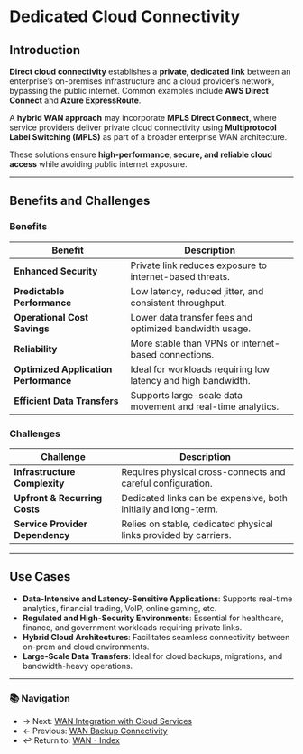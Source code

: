 # Dedicated Cloud Connectivity

## Introduction

**Direct cloud connectivity** establishes a **private, dedicated link** between an enterprise’s on-premises infrastructure and a cloud provider’s network, bypassing the public internet. Common examples include **AWS Direct Connect** and **Azure ExpressRoute**.

A **hybrid WAN approach** may incorporate **MPLS Direct Connect**, where service providers deliver private cloud connectivity using **Multiprotocol Label Switching (MPLS)** as part of a broader enterprise WAN architecture.

These solutions ensure **high-performance, secure, and reliable cloud access** while avoiding public internet exposure.

---

## Benefits and Challenges

### Benefits

| Benefit                     | Description                                                       |
| --------------------------- | ----------------------------------------------------------------- |
| **Enhanced Security**       | Private link reduces exposure to internet-based threats.          |
| **Predictable Performance** | Low latency, reduced jitter, and consistent throughput.           |
| **Operational Cost Savings** | Lower data transfer fees and optimized bandwidth usage.          |
| **Reliability**             | More stable than VPNs or internet-based connections.              |
| **Optimized Application Performance** | Ideal for workloads requiring low latency and high bandwidth. |
| **Efficient Data Transfers** | Supports large-scale data movement and real-time analytics.      |

### Challenges

| Challenge                             | Description                                                     |
| ------------------------------------- | --------------------------------------------------------------- |
| **Infrastructure Complexity**         | Requires physical cross-connects and careful configuration.    |
| **Upfront & Recurring Costs**         | Dedicated links can be expensive, both initially and long-term. |
| **Service Provider Dependency**       | Relies on stable, dedicated physical links provided by carriers. |

---

## Use Cases

- **Data-Intensive and Latency-Sensitive Applications**: Supports real-time analytics, financial trading, VoIP, online gaming, etc.
- **Regulated and High-Security Environments**: Essential for healthcare, finance, and government workloads requiring private links.
- **Hybrid Cloud Architectures**: Facilitates seamless connectivity between on-prem and cloud environments.
- **Large-Scale Data Transfers**: Ideal for cloud backups, migrations, and bandwidth-heavy operations.

---

### 📚 Navigation
- → Next: [WAN Integration with Cloud Services](wan-integration.md) 
- ← Previous: [WAN Backup Connectivity](wan-backup-connectivity.md)  
- ↩ Return to: [WAN - Index](../README.md)

